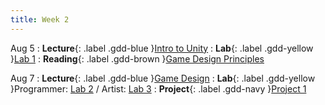 ```yaml
---
title: Week 2
---
```


Aug 5
: **Lecture**{: .label .gdd-blue }[Intro to Unity]
: **Lab**{: .label .gdd-yellow }[Lab 1]
: **Reading**{: .label .gdd-brown }[Game Design Principles]

Aug 7
: **Lecture**{: .label .gdd-blue }[Game Design]
: **Lab**{: .label .gdd-yellow }Programmer: [Lab 2] / Artist: [Lab 3]
: **Project**{: .label .gdd-navy }[Project 1]

[Intro to Unity]: https://docs.google.com/presentation/d/1z5eJMr9ZptOFKFqSOmnqBtuzRL4mtU-eFMppI3oj_8g/edit?usp=drive_link
[Game Design]: https://docs.google.com/presentation/d/1rcLp94lLWn_NFkKcqyhfhtf1ZSwghD_BuxDP6t_mmdg/edit?usp=drive_link


[Lab 1]: ./../pages/labs/lab1/lab1
[Lab 2]: ./../pages/labs/lab2/lab2
[Lab 3]: ./../pages/labs/lab3/lab3

[Project 1]: ./../pages/projects/Projects

[Game Design Principles]: https://www.gamedesigning.org/learn/game-design-principles/ 